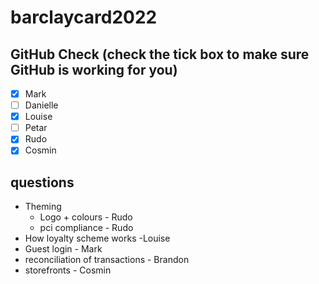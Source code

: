 # barclaycard2022
## GitHub Check (check the tick box to make sure GitHub is working for you)
- [x] Mark
- [ ] Danielle
- [x] Louise
- [ ] Petar
- [x] Rudo
- [x] Cosmin

## questions
- Theming
	- Logo + colours - Rudo
	- pci compliance - Rudo
- How loyalty scheme works -Louise
- Guest login - Mark
- reconciliation of transactions - Brandon
- storefronts - Cosmin
